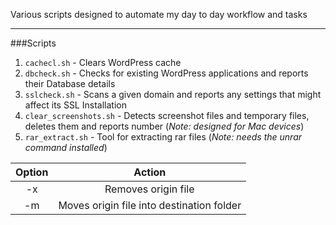 Various scripts designed to automate my day to day workflow and tasks

---

###Scripts

1. `cachecl.sh` - Clears WordPress cache
2. `dbcheck.sh` - Checks for existing WordPress applications and reports their Database details
3. `sslcheck.sh` - Scans a given domain and reports any settings that might affect its SSL Installation
4. `clear_screenshots.sh` - Detects screenshot files and temporary files, deletes them and reports number (*Note: designed for Mac devices*)
5. `rar_extract.sh` - Tool for extracting rar files (*Note: needs the unrar command installed*)<br>

| Option | Action |
|:------:|:------:|
|-x|Removes origin file|
|-m|Moves origin file into destination folder|